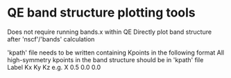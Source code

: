 # QE band structure plotting tools
Does not require running bands.x within QE
Directly plot band structure after 'nscf'/'bands' calculation 

'kpath' file needs to be written containing Kpoints  in the following format
All high-symmetry kpoints in the band structure should be in 'kpath' file  
Label   Kx  Ky Kz
e.g.
X     0.5   0.0  0.0

